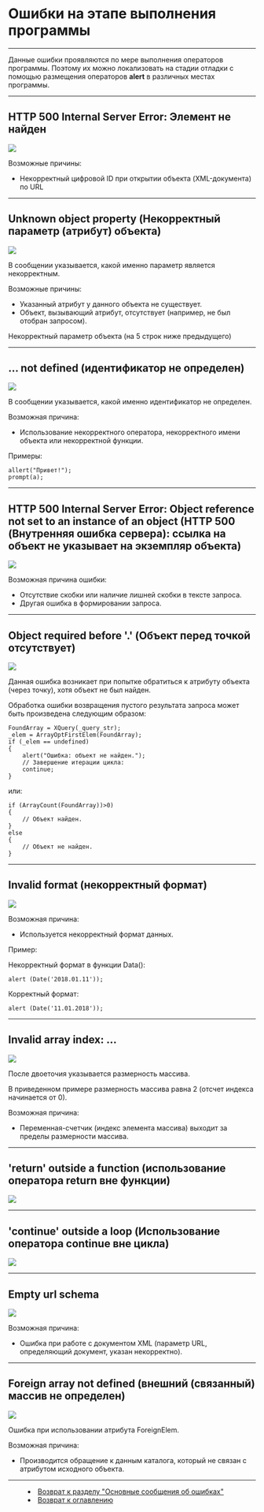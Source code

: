 # Ошибки на этапе выполнения программы
***

Данные ошибки проявляются по мере выполнения операторов программы. Поэтому их можно локализовать на стадии отладки с помощью размещения операторов **alert** в различных местах программы.

---

## HTTP 500 Internal Server Error: Элемент не найден

 
![](err02.png)

Возможные причины:
* Некорректный цифровой ID при открытии объекта (XML-документа) по URL


---

## Unknown object property (Некорректный параметр (атрибут) объекта)

 
![](err03.png)

В сообщении указывается, какой именно параметр является некорректным.

Возможные причины:
* Указанный атрибут у данного объекта не существует.
* Объект, вызывающий атрибут, отсутствует (например, не был отобран запросом).

Некорректный параметр объекта (на 5 строк ниже предыдущего)
 

--- 

## … not defined (идентификатор не определен)

 
![](err04.png)

В сообщении указывается, какой именно идентификатор не определен.

Возможная причина:
* Использование некорректного оператора, некорректного имени объекта или некорректной функции. 

Примеры:

    allert("Привет!");
    prompt(a);


---

## HTTP 500 Internal Server Error: Object reference not set to an instance of an object (HTTP 500 (Внутренняя ошибка сервера): ссылка на объект не указывает на экземпляр объекта)

 
![](err05.png)

Возможная причина ошибки:
* Отсутствие скобки или наличие лишней скобки в тексте запроса.
* Другая ошибка в формировании запроса.


---

## Object required before '.' (Объект перед точкой отсутствует)

 
![](err06.png)

Данная ошибка возникает при попытке обратиться к атрибуту объекта (через точку), хотя объект не был найден.

Обработка ошибки возвращения пустого результата запроса может быть произведена следующим образом:

    FoundArray = XQuery(_query_str);
    _elem = ArrayOptFirstElem(FoundArray);
    if (_elem == undefined)
    {
    	alert("Ошибка: объект не найден.");
    	// Завершение итерации цикла:
    	continue;
    }

или:

    if (ArrayCount(FoundArray))>0)
    {
    	// Объект найден.
    }
    else 
    {
    	// Объект не найден.
    }

---

## Invalid format (некорректный формат)

 
![](err07.png)

Возможная причина:
- Используется некорректный формат данных.

Пример:

Некорректный формат в функции Data():

    alert (Date('2018.01.11'));

Корректный формат:

    alert (Date('11.01.2018'));



---

## Invalid array index: …

 
![](err08.png)

После двоеточия указывается размерность массива.

В приведенном примере размерность массива равна 2 (отсчет индекса начинается от 0).

Возможная причина:
* Переменная-счетчик (индекс элемента массива) выходит за пределы размерности массива.


---

## 'return' outside a function (использование оператора return вне функции)

 
![](err09.png)


---

## 'continue' outside a loop (Использование оператора continue вне цикла)

 
![](err10.png)


---

## Empty url schema 

 
![](err11.png)

Возможная причина:
* Ошибка при работе с документом XML (параметр URL, определяющий документ, указан некорректно).


---

## Foreign array not defined (внешний (связанный) массив не определен)

 
![](err12.png)

Ошибка при использовании атрибута ForeignElem.

Возможная причина:
* Производится обращение к данным каталога, который не связан с атрибутом исходного объекта.


***

<dd><li> <a href="pril_errors.md"> Возврат к разделу "Основные сообщения об ошибках"</a></dd>

<dd><li> <a href="README.md"> Возврат к оглавлению</a></dd>
